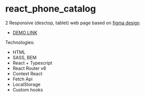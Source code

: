 
# react_phone_catalog
2
Responsive (desctop, tablet) web page based on [figma design](https://www.figma.com/file/uEetgWenSRxk9jgiym6Yzp/Phone-catalog-redesign?node-id=1-2&t=QvVbIYTOgVufmZHu-0)

 - [DEMO LINK](https://serhii-yunnikov.github.io/react_phones_catalog/)

 Technologies:
  - HTML
  - SASS, BEM
  - React + Typescript
  - React Router v6
  - Context React
  - Fetch Api
  - LocalStorage
  - Custom hooks
  
